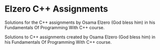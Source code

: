 # Elzero C++ Assignments

Solutions for the C++ assignments by Osama Elzero (God bless him) in his Fundamentals Of Programming With C++ course.

Solutions to C++ assignments created by Osama Elzero (God bless him) in his Fundamentals Of Programming With C++ course.
